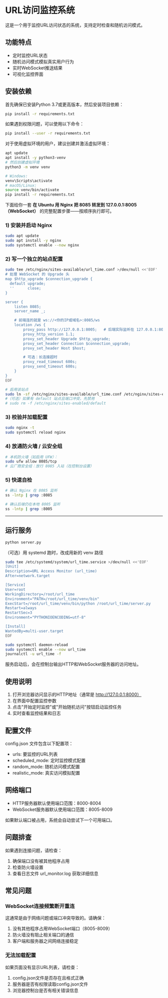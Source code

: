 # URL访问监控系统

这是一个用于监控URL访问状态的系统，支持定时检查和随机访问模式。

## 功能特点

- 定时监控URL状态
- 随机访问模式模拟真实用户行为
- 实时WebSocket推送结果
- 可视化监控界面

## 安装依赖

首先确保已安装Python 3.7或更高版本，然后安装项目依赖：

```bash
pip install -r requirements.txt
```

如果遇到权限问题，可以使用以下命令：

```bash
pip install --user -r requirements.txt
```

对于使用虚拟环境的用户，建议创建并激活虚拟环境：

```bash
apt update
apt install -y python3-venv
# 然后创建虚拟环境
python3 -m venv venv

# Windows:
venv\Scripts\activate
# macOS/Linux:
source venv/bin/activate
pip install -r requirements.txt
```

下面给你一套 **在 Ubuntu 用 Nginx 把 8085 转发到 127.0.0.1:8005（WebSocket）** 的完整配置步骤——按顺序执行即可。

### 1) 安装并启动 Nginx

```bash
sudo apt update
sudo apt install -y nginx
sudo systemctl enable --now nginx
```

### 2) 写一个独立的站点配置

```bash
sudo tee /etc/nginx/sites-available/url_time.conf >/dev/null <<'EOF'
# 处理 WebSocket 的 Upgrade 头
map $http_upgrade $connection_upgrade {
  default upgrade;
  ''      close;
}

server {
    listen 8085;
    server_name _;

    # 前端连的就是 ws://<你的IP或域名>:8085/ws
    location /ws {
        proxy_pass http://127.0.0.1:8005;   # 后端实际监听在 127.0.0.1:8005
        proxy_http_version 1.1;
        proxy_set_header Upgrade $http_upgrade;
        proxy_set_header Connection $connection_upgrade;
        proxy_set_header Host $host;

        # 可选：长连接超时
        proxy_read_timeout 600s;
        proxy_send_timeout 600s;
    }
}
EOF

# 启用该站点
sudo ln -sf /etc/nginx/sites-available/url_time.conf /etc/nginx/sites-enabled/url_time.conf
#（可选）如果有 default 站点且端口冲突，先禁用
# sudo rm -f /etc/nginx/sites-enabled/default
```

### 3) 校验并加载配置

```bash
sudo nginx -t
sudo systemctl reload nginx
```

### 4) 放通防火墙 / 云安全组

```bash
# 本机防火墙（如启用 UFW）：
sudo ufw allow 8085/tcp
# 云厂商安全组：放行 8085 入站（在控制台设置）
```

### 5) 快速自检

```bash
# 确认 Nginx 在 8085 监听
ss -lntp | grep :8085

# 确认后端仍在本地 8005 监听
ss -lntp | grep :8005
```
---


## 运行服务

```bash
python server.py
```
（可选）用 systemd 跑时，改成用新的 venv 路径
```bash
sudo tee /etc/systemd/system/url_time.service >/dev/null <<'EOF'
[Unit]
Description=URL Access Monitor (url_time)
After=network.target

[Service]
User=root
WorkingDirectory=/root/url_time
Environment="PATH=/root/url_time/venv/bin"
ExecStart=/root/url_time/venv/bin/python /root/url_time/server.py
Restart=always
RestartSec=3
Environment="PYTHONIOENCODING=utf-8"

[Install]
WantedBy=multi-user.target
EOF

sudo systemctl daemon-reload
sudo systemctl enable --now url_time
journalctl -u url_time -f
```
服务启动后，会在控制台输出HTTP和WebSocket服务器的访问地址。

## 使用说明

1. 打开浏览器访问显示的HTTP地址（通常是 http://127.0.0.1:8000）
2. 在界面中配置监控参数
3. 点击"开始定时监控"或"开始随机访问"按钮启动监控任务
4. 实时查看监控结果和日志

## 配置文件

config.json 文件包含以下配置项：

- urls: 要监控的URL列表
- scheduled_mode: 定时监控模式配置
- random_mode: 随机访问模式配置
- realistic_mode: 真实访问模拟配置

## 网络端口

- HTTP服务器默认使用端口范围：8000-8004
- WebSocket服务器默认使用端口范围：8005-8009

如果默认端口被占用，系统会自动尝试下一个可用端口。

## 问题排查

如果遇到连接问题，请检查：

1. 确保端口没有被其他程序占用
2. 检查防火墙设置
3. 查看日志文件 url_monitor.log 获取详细信息

## 常见问题

### WebSocket连接频繁断开重连

这通常是由于网络问题或端口冲突导致的。请确保：

1. 没有其他程序占用WebSocket端口（8005-8009）
2. 防火墙没有阻止相关端口的通信
3. 客户端和服务器之间网络连接稳定

### 无法加载配置

如果页面没有显示URL列表，请检查：

1. config.json文件是否存在且格式正确
2. 服务器是否有权限读取config.json文件
3. 浏览器控制台是否有相关错误信息